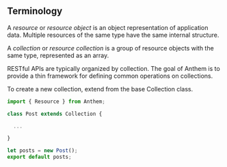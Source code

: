 ## Terminology

A *resource* or *resource object* is an object representation of application data. Multiple resources of the same type have the same internal structure.

A *collection* or *resource collection* is a group of resource objects with the same type, represented as an array.

RESTful APIs are typically organized by collection. The goal of Anthem is to provide a thin framework for defining common operations on collections.

To create a new collection, extend from the base Collection class.

```js
import { Resource } from Anthem;

class Post extends Collection {

  ...

}

let posts = new Post();
export default posts;
```
